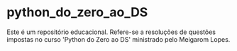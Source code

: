 # python_do_zero_ao_DS
Este é um repositório educacional. Refere-se a resoluções de questões impostas no curso 'Python do Zero ao DS' ministrado pelo Meigarom Lopes.
